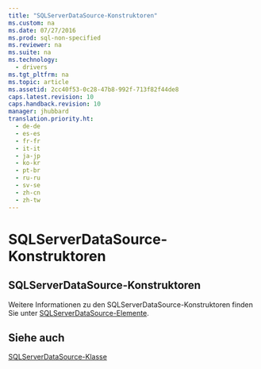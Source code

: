 ```yaml
---
title: "SQLServerDataSource-Konstruktoren"
ms.custom: na
ms.date: 07/27/2016
ms.prod: sql-non-specified
ms.reviewer: na
ms.suite: na
ms.technology: 
  - drivers
ms.tgt_pltfrm: na
ms.topic: article
ms.assetid: 2cc40f53-0c28-47b8-992f-713f82f44de8
caps.latest.revision: 10
caps.handback.revision: 10
manager: jhubbard
translation.priority.ht: 
  - de-de
  - es-es
  - fr-fr
  - it-it
  - ja-jp
  - ko-kr
  - pt-br
  - ru-ru
  - sv-se
  - zh-cn
  - zh-tw
---
```

# SQLServerDataSource-Konstruktoren
    
## SQLServerDataSource\-Konstruktoren  
 Weitere Informationen zu den SQLServerDataSource\-Konstruktoren finden Sie unter [SQLServerDataSource-Elemente](../content/SQLServerDataSource-Members.md).  
  
## Siehe auch  
 [SQLServerDataSource-Klasse](../content/SQLServerDataSource-Class.md)  
  
  